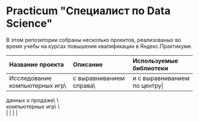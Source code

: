 # Practicum "Специалист по Data Science"

В этом репозитории собраны несколько проектов, реализованых во время учебы на курсах повышения квалификации в Яндекс.Практикуме.

| Название проекта                              | Описание               | Используемые библиотеки    |
| :-------------------------------------------- | :--------------------- |:---------------------------|
|Исследование  компьютерных игр\                | с выравниванием справа\ | и с выравниванием по центру\|
 данных о продаже\                                \                         \
 компьютерных игр\                                \                         \
|                                               |                        |                            |  
